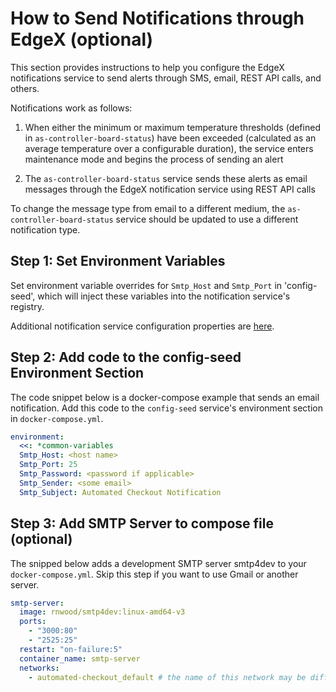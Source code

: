 # How to Send Notifications through EdgeX (optional)

This section provides instructions to help you configure the EdgeX notifications service to send alerts through SMS, email, REST API calls, and others.

Notifications work as follows:

1. When either the minimum or maximum temperature thresholds (defined in `as-controller-board-status`) have been exceeded (calculated as an average temperature over a configurable duration), the service enters maintenance mode and begins the process of sending an alert

2. The `as-controller-board-status` service sends these alerts as email messages through the EdgeX notification service using REST API calls

To change the message type from email to a different medium, the `as-controller-board-status` service should be updated to use a different notification type.

## Step 1: Set Environment Variables

Set environment variable overrides for `Smtp_Host` and `Smtp_Port` in 'config-seed', which will inject these variables into the notification service's registry.

Additional notification service configuration properties are [here](https://fuji-docs.edgexfoundry.org/Ch-AlertsNotifications.html#configuration-properties "EdgeX Alerts & Notifications").

## Step 2: Add code to the config-seed Environment Section

The code snippet below is a docker-compose example that sends an email notification. Add this code to the `config-seed` service's environment section in `docker-compose.yml`.

``` yaml
environment:
  <<: *common-variables
  Smtp_Host: <host name>
  Smtp_Port: 25
  Smtp_Password: <password if applicable>
  Smtp_Sender: <some email>
  Smtp_Subject: Automated Checkout Notification
```

## Step 3: Add SMTP Server to compose file (optional)

The snipped below adds a development SMTP server smtp4dev to your `docker-compose.yml`.
Skip this step if you want to use Gmail or another server.

``` yaml
smtp-server:
  image: rnwood/smtp4dev:linux-amd64-v3
  ports:
    - "3000:80"
    - "2525:25"
  restart: "on-failure:5"
  container_name: smtp-server
  networks:
    - automated-checkout_default # the name of this network may be different for your setup
```

